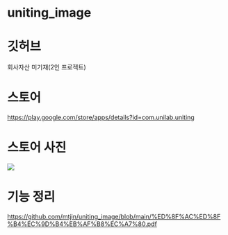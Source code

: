 # uniting_image

# 깃허브
회사자산 미기재(2인 프로젝트)

# 스토어
https://play.google.com/store/apps/details?id=com.unilab.uniting

# 스토어 사진
<img src="https://user-images.githubusercontent.com/37071007/99551024-b761bd00-29fe-11eb-993e-9d254699c18b.png"/>

# 기능 정리
https://github.com/mtjin/uniting_image/blob/main/%ED%8F%AC%ED%8F%B4%EC%9D%B4%EB%AF%B8%EC%A7%80.pdf
